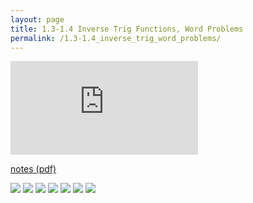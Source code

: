 ```yaml
---
layout: page
title: 1.3-1.4 Inverse Trig Functions, Word Problems
permalink: /1.3-1.4_inverse_trig_word_problems/
---
```


<iframe class="video" src="https://www.youtube.com/embed/gO003rs67Lc" title="YouTube video player" frameborder="0" allow="accelerometer; autoplay; clipboard-write; encrypted-media; gyroscope; picture-in-picture" allowfullscreen></iframe>

[notes (pdf)](PCHA_1.1-1.2_UnitCircle_TrigGraphs.pdf)

![](0.png)
![](1.png)
![](2.png)
![](3.png)
![](4.png)
![](5.png)
![](6.png)

